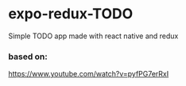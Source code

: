 # expo-redux-TODO
Simple TODO app made with react native and redux

### based on:
https://www.youtube.com/watch?v=pyfPG7erRxI
